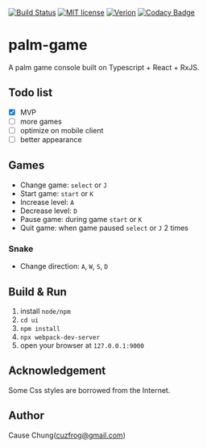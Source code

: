 [![Build Status](https://travis-ci.org/cuzfrog/palm-game.svg?branch=master)](https://travis-ci.org/cuzfrog/palm-game)
[![MIT license](http://img.shields.io/badge/license-MIT-brightgreen.svg)](http://opensource.org/licenses/MIT)
[![Verion](https://img.shields.io/badge/dynamic/json.svg?color=informational&label=UI-version&query=%24.version&url=https%3A%2F%2Fraw.githubusercontent.com%2Fcuzfrog%2Fpalm-game%2Fmaster%2Fui%2Fpackage.json)](./ui/package.json)
[![Codacy Badge](https://api.codacy.com/project/badge/Grade/82590dbed2e848e9aecc381d7cf054fb)](https://www.codacy.com/app/cuzfrog1/palm-game?utm_source=github.com&amp;utm_medium=referral&amp;utm_content=cuzfrog/palm-game&amp;utm_campaign=Badge_Grade)
# palm-game

A palm game console built on Typescript + React + RxJS.

## Todo list

- [x] MVP
- [ ] more games
- [ ] optimize on mobile client
- [ ] better appearance

## Games

* Change game: `select` or `J`
* Start game: `start` or `K`
* Increase level: `A`
* Decrease level: `D`
* Pause game: during game `start` or `K`
* Quit game: when game paused `select` or `J` 2 times

### Snake

* Change direction: `A`, `W`, `S`, `D`

## Build & Run

1. install `node/npm`
2. `cd ui`
3. `npm install`
4. `npx webpack-dev-server`
5. open your browser at `127.0.0.1:9000`

## Acknowledgement

Some Css styles are borrowed from the Internet.

## Author

Cause Chung(cuzfrog@gmail.com)
